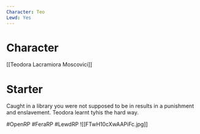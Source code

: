 ```yaml
---
Character: Teo
Lewd: Yes
---
```

# Character
[[Teodora Lacramiora Moscovici]]

# Starter
Caught in a library you were not supposed to be in results in a punishment and enslavement. Teodora learnt tyhis the hard way.
  

#OpenRP #FeraRP #LewdRP 
![[FTwH10cXwAAPiFc.jpg]]